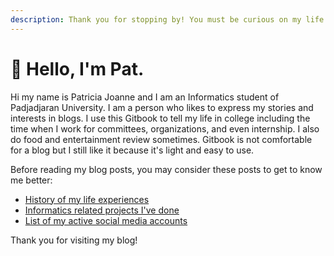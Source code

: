 ```yaml
---
description: Thank you for stopping by! You must be curious on my life huh?
---
```


# 👋 Hello, I'm Pat.

Hi my name is Patricia Joanne and I am an Informatics student of Padjadjaran University. I am a person who likes to express my stories and interests in blogs. I use this Gitbook to tell my life in college including the time when I work for committees, organizations, and even internship. I also do food and entertainment review sometimes. Gitbook is not comfortable for a blog but I still like it because it's light and easy to use.

Before reading my blog posts, you may consider these posts to get to know me better:

* [History of my life experiences](get/life-achievements/histories.md)
* [Informatics related projects I've done](get/life-achievements/informatics.md)
* [List of my active social media accounts](get/contacts.md)

Thank you for visiting my blog!


